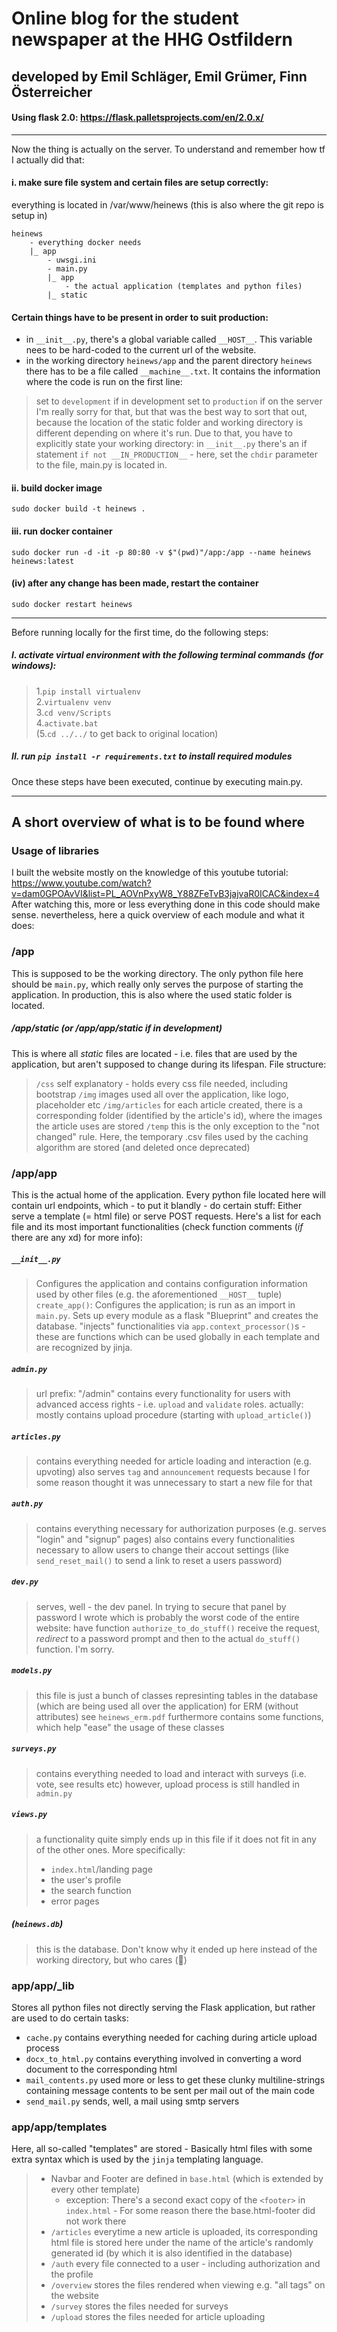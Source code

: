 # Online blog for the student newspaper at the HHG Ostfildern
## developed by Emil Schläger, Emil Grümer, Finn Österreicher
#### Using flask 2.0: https://flask.palletsprojects.com/en/2.0.x/

* * *
Now the thing is actually on the server. To understand and remember how tf I actually did that:
#### i. make sure file system and certain files are setup correctly:
everything is located in /var/www/heinews (this is also where the git repo is setup in)
```
heinews
    - everything docker needs
    |_ app
        - uwsgi.ini
        - main.py
        |_ app
            - the actual application (templates and python files)
        |_ static
```

#### Certain things have to be present in order to suit production:
- in `__init__.py`, there's a global variable called `__HOST__`. This variable nees to be hard-coded to the current url of the website. 
- in the working directory `heinews/app` and the parent directory `heinews` there has to be a file called `__machine__.txt`. It contains the information where the code is run on the first line:
> set to `development` if in development
> set to `production` if on the server
I'm really sorry for that, but that was the best way to sort that out, because the location of the static folder and working directory is different depending on where it's run.
Due to that, you have to explicitly state your working directory: in `__init__.py` there's an if statement `if not __IN_PRODUCTION__` - here, set the `chdir` parameter to the file, main.py is located in.

#### ii. build docker image 
`sudo docker build -t heinews .`

#### iii. run docker container
`sudo docker run -d -it -p 80:80 -v $"(pwd)"/app:/app --name heinews heinews:latest`

#### (iv) after any change has been made, restart the container
`sudo docker restart heinews`

* * *
Before running locally for the first time, do the following steps: <br>
##### I. activate virtual environment with the following terminal commands (for windows):<br>
>1.`pip install virtualenv`<br>
>2.`virtualenv venv`<br>
>3.`cd venv/Scripts`<br>
>4.`activate.bat`<br>
>(5.`cd ../../` to get back to original location)<br>

##### II. run `pip install -r requirements.txt` to install required modules<br>

Once these steps have been executed, continue by executing main.py.

* * *

## A short overview of what is to be found where
### Usage of libraries
I built the website mostly on the knowledge of this youtube tutorial: https://www.youtube.com/watch?v=dam0GPOAvVI&list=PL_AOVnPxyW8_Y88ZFeTvB3jajvaR0ICAC&index=4 
After watching this, more or less everything done in this code should make sense. nevertheless, here a quick overview of each module and what it does:

### /app
This is supposed to be the working directory. The only python file here should be `main.py`, which really only serves the purpose of starting the application. In production, this is also where the 
used static folder is located.

##### /app/static (or /app/app/static if in development)
This is where all _static_ files are located - i.e. files that are used by the application, but aren't supposed to change during its lifespan. File structure:
> `/css` self explanatory - holds every css file needed, including bootstrap
> `/img` images used all over the application, like logo, placeholder etc
> `/img/articles` for each article created, there is a corresponding folder (identified by the article's id), where the images the article uses are stored 
> `/temp` this is the only exception to the "not changed" rule. Here, the temporary .csv files used by the caching algorithm are stored (and deleted once deprecated)

### /app/app
This is the actual home of the application. Every python file located here will contain url endpoints, which - to put it blandly - do certain stuff: Either serve a template (= html file) or
serve POST requests. Here's a list for each file and its most important functionalities (check function comments (_if_ there are any xd) for more info):

##### `__init__.py`
> Configures the application and contains configuration information used by other files (e.g. the aforementioned `__HOST__` tuple)
> `create_app()`: Configures the application; is run as an import in `main.py`. Sets up every module as a flask "Blueprint" and creates the database.
> "injects" functionalities via `app.context_processor()`s - these are functions which can be used globally in each template and are recognized by jinja.

##### `admin.py`
> url prefix: "/admin"
> contains every functionality for users with advanced access rights - i.e. `upload`  and `validate` roles.
> actually: mostly contains upload procedure (starting with `upload_article()`)

##### `articles.py`
> contains everything needed for article loading and interaction (e.g. upvoting)
> also serves `tag` and `announcement` requests because I for some reason thought it was unnecessary to start a new file for that

##### `auth.py`
> contains everything necessary for authorization purposes (e.g. serves "login" and "signup" pages)
> also contains every functionalities necessary to allow users to change their accout settings (like `send_reset_mail()` to send a link to reset a users password)

##### `dev.py`
> serves, well - the dev panel.
> In trying to secure that panel by password I wrote which is probably the worst code of the entire website: 
>   have function `authorize_to_do_stuff()` receive the request, *redirect* to a password prompt and then to the actual `do_stuff()` function. I'm sorry.

##### `models.py`
> this file is just a bunch of classes represinting tables in the database (which are being used all over the application)
> for ERM (without attributes) see `heinews_erm.pdf`
> furthermore contains some functions, which help "ease" the usage of these classes

##### `surveys.py`
> contains everything needed to load and interact with surveys (i.e. vote, see results etc)
> however, upload process is still handled in `admin.py`

##### `views.py`
> a functionality quite simply ends up in this file if it does not fit in any of the other ones. More specifically:
> - `index.html`/landing page
> - the user's profile
> - the search function
> - error pages

##### (`heinews.db`)
> this is the database. Don't know why it ended up here instead of the working directory, but who cares (:shrug:)

### app/app/_lib
Stores all python files not directly serving the Flask application, but rather are used to do certain tasks:
- `cache.py` contains everything needed for caching during article upload process
- `docx_to_html.py` contains everything involved in converting a word document to the corresponding html
- `mail_contents.py` used more or less to get these clunky multiline-strings containing message contents to be sent per mail out of the main code
- `send_mail.py` sends, well, a mail using smtp servers

### app/app/templates
Here, all so-called "templates" are stored - Basically html files with some extra syntax which is used by the `jinja` templating language.
> - Navbar and Footer are defined in `base.html` (which is extended by every other template)
>    - exception: There's a second exact copy of the `<footer>` in `index.html` - For some reason there the base.html-footer did not work there
> - `/articles` everytime a new article is uploaded, its corresponding html file is stored here under the name of the article's randomly generated id (by which it is also identified in the database)
> - `/auth` every file connected to a user - including authorization and the profile
> - `/overview` stores the files rendered when viewing e.g. "all tags" on the website
> - `/survey` stores the files needed for surveys
> - `/upload` stores the files needed for article uploading


	
